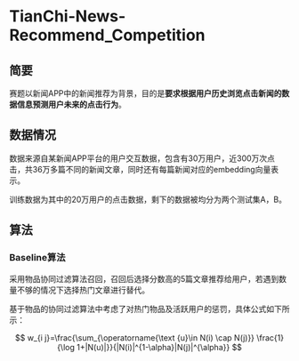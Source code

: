 # TianChi-News-Recommend_Competition

## 简要

赛题以新闻APP中的新闻推荐为背景，目的是**要求根据用户历史浏览点击新闻的数据信息预测用户未来的点击行为**。

## 数据情况

数据来源自某新闻APP平台的用户交互数据，包含有30万用户，近300万次点击，共36万多篇不同的新闻文章，同时还有每篇新闻对应的embedding向量表示。

训练数据为其中的20万用户的点击数据，剩下的数据被均分为两个测试集A，B。

## 算法

### Baseline算法

采用物品协同过滤算法召回，召回后选择分数高的5篇文章推荐给用户，若遇到数量不够的情况下选择热门文章进行替代。

基于物品的协同过滤算法中考虑了对热门物品及活跃用户的惩罚，具体公式如下所示：

$$
w_{i j}=\frac{\sum_{\operatorname{\text {u}\in N(i) \cap N(j)}} \frac{1}{\log 1+|N(u)|}}{|N(i)|^{1-\alpha}|N(j)|^{\alpha}}
$$


